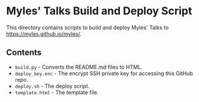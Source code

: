# Myles' Talks Build and Deploy Script

This directory contains scripts to build and deploy Myles' Talks to <https://myles.github.io/myles/>.

## Contents

* `build.py` - Converts the README.md files to HTML.
* `deploy_key.enc` - The encrypt SSH private key for accessing this GitHub repo.
* `deploy.sh` - The deploy script.
* `template.html` - The template file.

